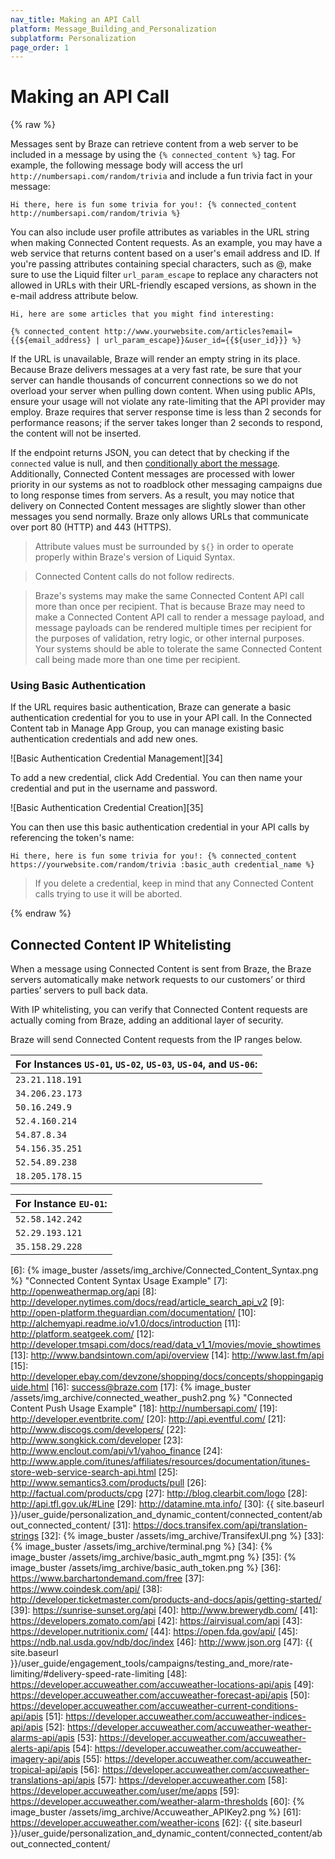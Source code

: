 ```yaml
---
nav_title: Making an API Call
platform: Message_Building_and_Personalization
subplatform: Personalization
page_order: 1
---
```


# Making an API Call

{% raw %}

Messages sent by Braze can retrieve content from a web server to be included in a message by using the `{% connected_content %}` tag. For example, the following message body will access the url `http://numbersapi.com/random/trivia` and include a fun trivia fact in your message:

```
Hi there, here is fun some trivia for you!: {% connected_content http://numbersapi.com/random/trivia %}
```

You can also include user profile attributes as variables in the URL string when making Connected Content requests. As an example, you may have a web service that returns content based on a user's email address and ID. If you're passing attributes containing special characters, such as @, make sure to use the Liquid filter `url_param_escape` to replace any characters not allowed in URLs with their URL-friendly escaped versions, as shown in the e-mail address attribute below.

```
Hi, here are some articles that you might find interesting:

{% connected_content http://www.yourwebsite.com/articles?email={{${email_address} | url_param_escape}}&user_id={{${user_id}}} %}
```

If the URL is unavailable, Braze will render an empty string in its place. Because Braze delivers messages at a very fast rate, be sure that your server can handle thousands of concurrent connections so we do not overload your server when pulling down content. When using public APIs, ensure your usage will not violate any rate-limiting that the API provider may employ. Braze requires that server response time is less than 2 seconds for performance reasons; if the server takes longer than 2 seconds to respond, the content will not be inserted.

If the endpoint returns JSON, you can detect that by checking if the `connected` value is null, and then [conditionally abort the message][1]. Additionally, Connected Content messages are processed with lower priority in our systems as not to roadblock other messaging campaigns due to long response times from servers. As a result, you may notice that delivery on Connected Content messages are slightly slower than other messages you send normally. Braze only allows URLs that communicate over port 80 (HTTP) and 443 (HTTPS).

>  Attribute values must be surrounded by `${}` in order to operate properly within Braze's version of Liquid Syntax.

>  Connected Content calls do not follow redirects.

>  Braze's systems may make the same Connected Content API call more than once per recipient. That is because Braze may need to make a Connected Content API call to render a message payload, and message payloads can be rendered multiple times per recipient for the purposes of validation, retry logic, or other internal purposes. Your systems should be able to tolerate the same Connected Content call being made more than one time per recipient.

### Using Basic Authentication

If the URL requires basic authentication, Braze can generate a basic authentication credential for you to use in your API call. In the Connected Content tab in Manage App Group, you can manage existing basic authentication credentials and add new ones.

![Basic Authentication Credential Management][34]

To add a new credential, click Add Credential. You can then name your credential and put in the username and password.

![Basic Authentication Credential Creation][35]

You can then use this basic authentication credential in your API calls by referencing the token's name:

```
Hi there, here is fun some trivia for you!: {% connected_content https://yourwebsite.com/random/trivia :basic_auth credential_name %}
```

>  If you delete a credential, keep in mind that any Connected Content calls trying to use it will be aborted.

{% endraw %}

## Connected Content IP Whitelisting

When a message using Connected Content is sent from Braze, the Braze servers automatically make network requests to our customers’ or third parties’ servers to pull back data.  

With IP whitelisting, you can verify that Connected Content requests are actually coming from Braze, adding an additional layer of security.

Braze will send Connected Content requests from the IP ranges below.

| For Instances `US-01`, `US-02`, `US-03`, `US-04`, and `US-06`: |
|---|
| `23.21.118.191`
| `34.206.23.173`
| `50.16.249.9`
| `52.4.160.214`
| `54.87.8.34`
| `54.156.35.251`
| `52.54.89.238`
| `18.205.178.15`

| For Instance `EU-01`: |
|---|
| `52.58.142.242`
| `52.29.193.121`
| `35.158.29.228`



[1]: #aborting-connected-content
[6]: {% image_buster /assets/img_archive/Connected_Content_Syntax.png %} "Connected Content Syntax Usage Example"
[7]: http://openweathermap.org/api
[8]: http://developer.nytimes.com/docs/read/article_search_api_v2
[9]: http://open-platform.theguardian.com/documentation/
[10]: http://alchemyapi.readme.io/v1.0/docs/introduction
[11]: http://platform.seatgeek.com/
[12]: http://developer.tmsapi.com/docs/read/data_v1_1/movies/movie_showtimes
[13]: http://www.bandsintown.com/api/overview
[14]: http://www.last.fm/api
[15]: http://developer.ebay.com/devzone/shopping/docs/concepts/shoppingapiguide.html
[16]: [success@braze.com](mailto:success@braze.com)
[17]: {% image_buster /assets/img_archive/connected_weather_push2.png %} "Connected Content Push Usage Example"
[18]: http://numbersapi.com/
[19]: http://developer.eventbrite.com/
[20]: http://api.eventful.com/
[21]: http://www.discogs.com/developers/
[22]: http://www.songkick.com/developer
[23]: http://www.enclout.com/api/v1/yahoo_finance
[24]: http://www.apple.com/itunes/affiliates/resources/documentation/itunes-store-web-service-search-api.html
[25]: http://www.semantics3.com/products/pull
[26]: http://factual.com/products/cpg
[27]: http://blog.clearbit.com/logo
[28]: http://api.tfl.gov.uk/#Line
[29]: http://datamine.mta.info/
[30]: {{ site.baseurl }}/user_guide/personalization_and_dynamic_content/connected_content/about_connected_content/
[31]: https://docs.transifex.com/api/translation-strings
[32]: {% image_buster /assets/img_archive/TransifexUI.png %}
[33]: {% image_buster /assets/img_archive/terminal.png %}
[34]: {% image_buster /assets/img_archive/basic_auth_mgmt.png %}
[35]: {% image_buster /assets/img_archive/basic_auth_token.png %}
[36]: https://www.barchartondemand.com/free
[37]: https://www.coindesk.com/api/
[38]: http://developer.ticketmaster.com/products-and-docs/apis/getting-started/
[39]: https://sunrise-sunset.org/api
[40]: http://www.brewerydb.com/
[41]: https://developers.zomato.com/api
[42]: https://airvisual.com/api
[43]: https://developer.nutritionix.com/
[44]: https://open.fda.gov/api/
[45]: https://ndb.nal.usda.gov/ndb/doc/index
[46]: http://www.json.org
[47]: {{ site.baseurl }}/user_guide/engagement_tools/campaigns/testing_and_more/rate-limiting/#delivery-speed-rate-limiting
[48]: https://developer.accuweather.com/accuweather-locations-api/apis
[49]: https://developer.accuweather.com/accuweather-forecast-api/apis
[50]: https://developer.accuweather.com/accuweather-current-conditions-api/apis
[51]: https://developer.accuweather.com/accuweather-indices-api/apis
[52]: https://developer.accuweather.com/accuweather-weather-alarms-api/apis
[53]: https://developer.accuweather.com/accuweather-alerts-api/apis
[54]: https://developer.accuweather.com/accuweather-imagery-api/apis
[55]: https://developer.accuweather.com/accuweather-tropical-api/apis
[56]: https://developer.accuweather.com/accuweather-translations-api/apis
[57]: https://developer.accuweather.com
[58]: https://developer.accuweather.com/user/me/apps
[59]: https://developer.accuweather.com/weather-alarm-thresholds
[60]: {% image_buster /assets/img_archive/Accuweather_APIKey2.png %}
[61]: https://developer.accuweather.com/weather-icons
[62]: {{ site.baseurl }}/user_guide/personalization_and_dynamic_content/connected_content/about_connected_content/
